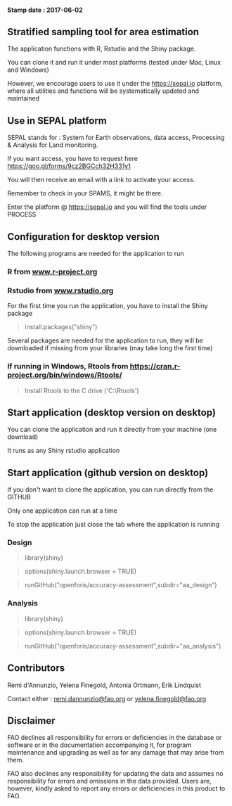 #### Stamp date : **2017-06-02**

## Stratified sampling tool for area estimation

The application functions with R, Rstudio and the Shiny package.

You can clone it and run it under most platforms (tested under Mac, Linux and Windows)

However, we encourage users to use it under the https://sepal.io platform, where all utilities and functions will be systematically updated and maintained


## Use in SEPAL platform
SEPAL stands for : System for Earth observations, data access, Processing & Analysis for Land monitoring.

If you want access, you have to request here https://goo.gl/forms/9cz2BGCch32H331y1

You will then receive an email with a link to activate your access. 

Remember to check in your SPAMS, it might be there.

Enter the platform @ https://sepal.io and you will find the tools under PROCESS


## Configuration for desktop version
The following programs are needed for the application to run


### R from www.r-project.org


### Rstudio from www.rstudio.org
For the first time you run the application, you have to install the Shiny package
> install.packages("shiny")

Several packages are needed for the application to run, they will be downloaded if missing from your libraries (may take long the first time)
 

### If running in Windows, Rtools from https://cran.r-project.org/bin/windows/Rtools/

> Install Rtools to the C drive ('C:\Rtools')

## Start application (desktop version on desktop)
You can clone the application and run it directly from your machine (one download)

It runs as any Shiny rstudio application

## Start application (github version on desktop)
If you don't want to clone the application, you can run directly from the GITHUB

Only one application can run at a time

To stop the application just close the tab where the application is running

###  Design

> library(shiny)

> options(shiny.launch.browser = TRUE)

> runGitHub("openforis/accuracy-assessment",subdir="aa_design")

###  Analysis

> library(shiny)

> options(shiny.launch.browser = TRUE)

> runGitHub("openforis/accuracy-assessment",subdir="aa_analysis")


## Contributors

Remi d'Annunzio, Yelena Finegold, Antonia Ortmann, Erik Lindquist

Contact either : remi.dannunzio@fao.org or yelena.finegold@fao.org


## Disclaimer

FAO declines all responsibility for errors or deficiencies in the database or software or in the documentation accompanying it, for program maintenance and upgrading as well as for any damage that may arise from them. 

FAO also declines any responsibility for updating the data and assumes no responsibility for errors and omissions in the data provided. Users are, however, kindly asked to report any errors or deficiencies in this product to FAO.
